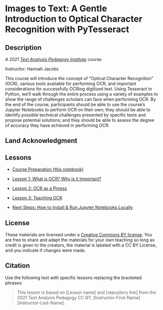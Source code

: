 # Images to Text: A Gentle Introduction to Optical Character Recognition with PyTesseract

## Description

*A 2021 [Text Analysis Pedagogy Institute](http://labs.jstor.org/tapi/) course.*

Instructor: Hannah Jacobs

This course will introduce the concept of “Optical Character Recognition” (OCR), various tools available for performing OCR, and important considerations for successfully OCRing digitized text. Using Tesseract in Python, we’ll walk through the entire process using a variety of examples to show the range of challenges scholars can face when performing OCR. By the end of the course, participants should be able to use the course’s Jupyter Notebooks to perform OCR on their own; they should be able to identify possible technical challenges presented by specific texts and propose potential solutions; and they should be able to assess the degree of accuracy they have achieved in performing OCR.

## Land Acknowledgment

## Lessons

- [Course Preparation (this notebook)](00-CoursePreparation.ipynb)


- [Lesson 1: What is OCR? Why is it important?](01-WhatIsOCR.ipynb)


- [Lesson 2: OCR as a Proess](02-OCRAsAProcess.ipynb)


- [Lesson 3: Teaching OCR](03-TeachingOCR.ipynb)


- [Next Steps: How to Install & Run Jupyter Notebooks Locally](04-Installing%2BRunningTesseractLocally.ipynb)

## License

These materials are licensed under a [Creative Commons BY license](https://creativecommons.org/licenses/by/4.0/). You are free to share and adapt the materials for your own teaching so long as credit is given to the creators, the material is labeled with a CC BY License, and you indicate if changes were made.

## Citation

Use the following text with specific lessons replacing the bracketed phrases:

> This lesson is based on [Lesson name] and [repository link] from the 2021 Text Analysis Pedagogy CC BY, [Instructor-First-Name] [Instructor-Last-Name].
